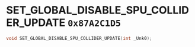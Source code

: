 # SET_GLOBAL_DISABLE_SPU_COLLIDER_UPDATE `0x87A2C1D5`

```cpp
void SET_GLOBAL_DISABLE_SPU_COLLIDER_UPDATE(int _Unk0);
```